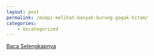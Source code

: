 ```yaml
---
layout: post
permalink: /mimpi-melihat-banyak-burung-gagak-hitam/
categories:
    - Uncategorized
---
```


[Baca Selengkapnya](/02)